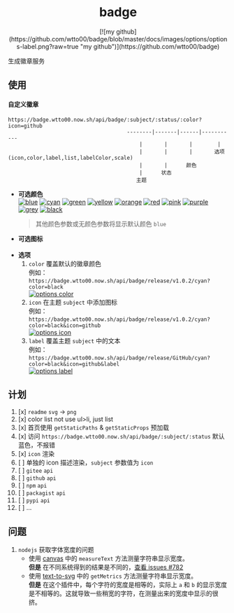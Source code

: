 <h1 align="center">badge</h1>
<p align="center">[![my github](https://github.com/wtto00/badge/blob/master/docs/images/options/options-label.png?raw=true "my github")](https://github.com/wtto00/badge)</p>

生成徽章服务

## 使用

#### 自定义徽章

```
https://badge.wtto00.now.sh/api/badge/:subject/:status/:color?icon=github
                                      --------|-------|------|-----------
                                          |       |       |        |
                                          |       |       |       选项(icon,color,label,list,labelColor,scale)
                                          |       |      颜色
                                          |      状态
                                         主题
```

- **可选颜色**  
  [![blue](https://github.com/wtto00/badge/blob/master/docs/images/colors/color-blue.png?raw=true "color blue")](https://badge.wtto00.now.sh/api/badge/color/blue/blue) [![cyan](https://github.com/wtto00/badge/blob/master/docs/images/colors/color-cyan.png?raw=true "color cyan")](https://badge.wtto00.now.sh/api/badge/color/cyan/cyan) [![green](https://github.com/wtto00/badge/blob/master/docs/images/colors/color-green.png?raw=true "color green")](https://badge.wtto00.now.sh/api/badge/color/green/green) [![yellow](https://github.com/wtto00/badge/blob/master/docs/images/colors/color-yellow.png?raw=true "color yellow")](https://badge.wtto00.now.sh/api/badge/color/yellow/yellow) [![orange](https://github.com/wtto00/badge/blob/master/docs/images/colors/color-orange.png?raw=true "color orange")](https://badge.wtto00.now.sh/api/badge/color/orange/orange) [![red](https://github.com/wtto00/badge/blob/master/docs/images/colors/color-red.png?raw=true "color red")](https://badge.wtto00.now.sh/api/badge/color/red/red) [![pink](https://github.com/wtto00/badge/blob/master/docs/images/colors/color-pink.png?raw=true "color pink")](https://badge.wtto00.now.sh/api/badge/color/pink/pink) [![purple](https://github.com/wtto00/badge/blob/master/docs/images/colors/color-purple.png?raw=true "color purple")](https://badge.wtto00.now.sh/api/badge/color/purple/purple) [![grey](https://github.com/wtto00/badge/blob/master/docs/images/colors/color-grey.png?raw=true "color grey")](https://badge.wtto00.now.sh/api/badge/color/grey/grey) [![black](https://github.com/wtto00/badge/blob/master/docs/images/colors/color-black.png?raw=true "color black")](https://badge.wtto00.now.sh/api/badge/color/black/black)
  > 其他颜色参数或无颜色参数将显示默认颜色 `blue`
- **可选图标**  
  ![]()
- **选项**
  1. `color` 覆盖默认的徽章颜色  
     例如：`https://badge.wtto00.now.sh/api/badge/release/v1.0.2/cyan?color=black`  
     [![options color](https://github.com/wtto00/badge/blob/master/docs/images/options/options-color.png?raw=true "options color")](https://badge.wtto00.now.sh/api/badge/release/v1.0.2/cyan?color=black)
  2. `icon` 在主题 `subject` 中添加图标  
     例如：`https://badge.wtto00.now.sh/api/badge/release/v1.0.2/cyan?color=black&icon=github`  
     [![options icon](https://github.com/wtto00/badge/blob/master/docs/images/options/options-icon.png?raw=true "options icon")](https://badge.wtto00.now.sh/api/badge/release/v1.0.2/cyan?color=black&icon=github)
  3. `label` 覆盖主题 `subject` 中的文本  
     例如：`https://badge.wtto00.now.sh/api/badge/release/GitHub/cyan?color=black&icon=github&label`  
     [![options label](https://github.com/wtto00/badge/blob/master/docs/images/options/options-label.png?raw=true "options label")](https://badge.wtto00.now.sh/api/badge/icon/GitHub/black?icon=github&label)

## 计划

1. [x] `readme` `svg` → `png`
1. [x] color list not use ul>li, just list
1. [x] 首页使用 `getStaticPaths` & `getStaticProps` 预加载
1. [x] 访问 `https://badge.wtto00.now.sh/api/badge/:subject/:status` 默认蓝色，不报错
1. [x] `icon` 渲染
1. [ ] 单独的 icon 描述渲染，`subject` 参数值为 `icon`
1. [ ] `gitee` `api`
1. [ ] `github` `api`
1. [ ] `npm` `api`
1. [ ] `packagist` `api`
1. [ ] `pypi` `api`
1. [ ] ...

## 问题

1. `nodejs` 获取字体宽度的问题
   - 使用 [canvas](https://www.npmjs.com/package/canvas#quick-example) 中的 `measureText` 方法测量字符串显示宽度。  
     **但是** 在不同系统得到的结果是不同的，[查看 issues #782](https://github.com/Automattic/node-canvas/issues/782)
   - 使用 [text-to-svg](https://www.npmjs.com/package/text-to-svg#texttosvggetmetricstext-option--) 中的 `getMetrics` 方法测量字符串显示宽度。  
     **但是** 在这个插件中，每个字符的宽度是相等的，实际上 `a` 和 `b` 的显示宽度是不相等的。这就导致一些稍宽的字符，在测量出来的宽度中显示的很挤。
